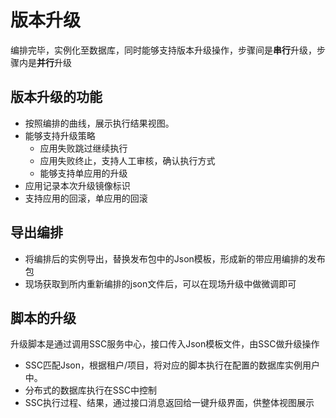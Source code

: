 # 版本升级

编排完毕，实例化至数据库，同时能够支持版本升级操作，步骤间是**串行**升级，步骤内是**并行**升级

## 版本升级的功能

* 按照编排的曲线，展示执行结果视图。
* 能够支持升级策略
   * 应用失败跳过继续执行
   * 应用失败终止，支持人工审核，确认执行方式
   * 能够支持单应用的升级
* 应用记录本次升级镜像标识
* 支持应用的回滚，单应用的回滚

## 导出编排
* 将编排后的实例导出，替换发布包中的Json模板，形成新的带应用编排的发布包
* 现场获取到所内重新编排的json文件后，可以在现场升级中做微调即可

## 脚本的升级

升级脚本是通过调用SSC服务中心，接口传入Json模板文件，由SSC做升级操作
* SSC匹配Json，根据租户/项目，将对应的脚本执行在配置的数据库实例用户中。
* 分布式的数据库执行在SSC中控制
* SSC执行过程、结果，通过接口消息返回给一键升级界面，供整体视图展示
